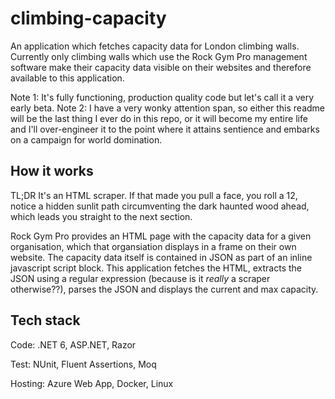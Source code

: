 # climbing-capacity

An application which fetches capacity data for London climbing walls. Currently only climbing walls which use the Rock Gym Pro management software make their capacity data visible on their websites and therefore available to this application. 

Note 1: It's fully functioning, production quality code but let's call it a very early beta.
Note 2: I have a very wonky attention span, so either this readme will be the last thing I ever do in this repo, or it will become my entire life and I'll over-engineer it to the point where it attains sentience and embarks on a campaign for world domination.

## How it works

TL;DR It's an HTML scraper. If that made you pull a face, you roll a 12, notice a hidden sunlit path circumventing the dark haunted wood ahead, which leads you straight to the next section.

Rock Gym Pro provides an HTML page with the capacity data for a given organisation, which that organsiation displays in a frame on their own website. The capacity data itself is contained in JSON as part of an inline javascript script block. This application fetches the HTML, extracts the JSON using a regular expression (because is it _really_ a scraper otherwise??), parses the JSON and displays the current and max capacity.

## Tech stack

Code: .NET 6, ASP.NET, Razor

Test: NUnit, Fluent Assertions, Moq

Hosting: Azure Web App, Docker, Linux
